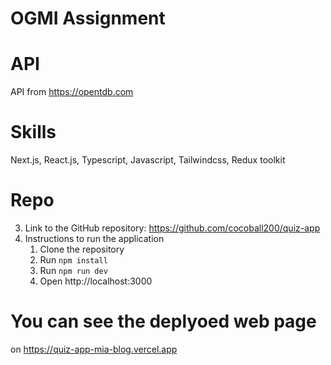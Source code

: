 # OGMI Assignment
# API

API from https://opentdb.com

# Skills

Next.js, React.js, Typescript, Javascript, Tailwindcss, Redux toolkit

# Repo

3. Link to the GitHub repository: https://github.com/cocoball200/quiz-app
4. Instructions to run the application
   1. Clone the repository
   2. Run `npm install`
   3. Run `npm run dev`
   4. Open http://localhost:3000

# You can see the deplyoed web page 
on https://quiz-app-mia-blog.vercel.app
